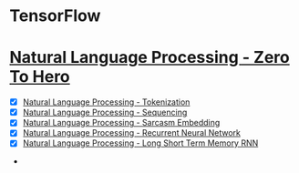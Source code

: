 # TensorFlow

# [Natural Language Processing - Zero To Hero](https://www.youtube.com/playlist?list=PLQY2H8rRoyvzDbLUZkbudP-MFQZwNmU4S)
- [X] [Natural Language Processing - Tokenization](https://youtu.be/fNxaJsNG3-s)
- [X] [Natural Language Processing - Sequencing](https://youtu.be/r9QjkdSJZ2g)
- [X] [Natural Language Processing - Sarcasm Embedding](https://youtu.be/Y_hzMnRXjhI)
- [X] [Natural Language Processing - Recurrent Neural Network](https://youtu.be/OuYtk9Ymut4)
- [X] [Natural Language Processing - Long Short Term Memory RNN](https://youtu.be/A9QVYOBjZdY)
- 